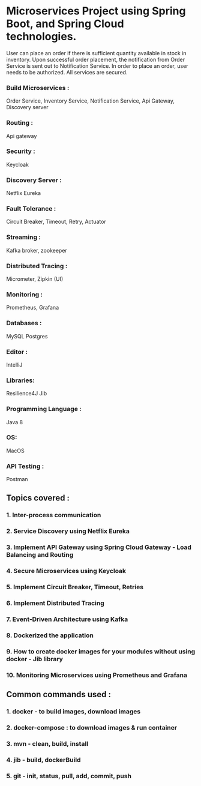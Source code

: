 # Microservices Project using Spring Boot, and Spring Cloud technologies.

User can place an order if there is sufficient quantity available in stock in inventory.
Upon successful order placement, the notification from Order Service is sent out to Notification Service. In order to place an order, user needs to be authorized. All services are secured.

### Build Microservices :

Order Service, Inventory Service, Notification Service, Api Gateway, Discovery server

### Routing :

Api gateway

### Security :

Keycloak

### Discovery Server :

Netflix Eureka

### Fault Tolerance :

Circuit Breaker, Timeout, Retry, Actuator

### Streaming :

Kafka broker, zookeeper

### Distributed Tracing :

Micrometer, Zipkin (UI)

### Monitoring :

Prometheus, Grafana

### Databases :

MySQL
Postgres

### Editor :

IntelliJ

### Libraries:

Resilience4J
Jib

### Programming Language :

Java 8

### OS:

MacOS

### API Testing :

Postman

## Topics covered :

### 1. Inter-process communication
### 2. Service Discovery using Netflix Eureka
### 3. Implement API Gateway using Spring Cloud Gateway - Load Balancing and Routing
### 4. Secure Microservices using Keycloak
### 5. Implement Circuit Breaker, Timeout, Retries
### 6. Implement Distributed Tracing
### 7. Event-Driven Architecture using Kafka
### 8. Dockerized the application
### 9. How to create docker images for your modules without using docker - Jib library
### 10. Monitoring Microservices using Prometheus and Grafana

## Common commands used : 

###  1. docker - to build images, download images
### 2. docker-compose : to download images & run container
### 3. mvn - clean, build, install
### 4. jib - build, dockerBuild
### 5. git - init, status, pull, add, commit, push




